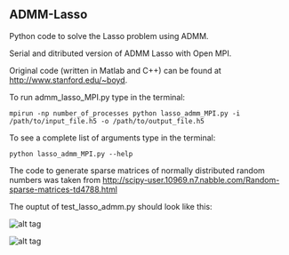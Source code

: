 ADMM-Lasso
----------

Python code to solve the Lasso problem using ADMM. 

Serial and ditributed version of ADMM Lasso with Open MPI. 

Original code (written in Matlab and C++) can be found at http://www.stanford.edu/~boyd.

To run admm_lasso_MPI.py type in the terminal:

```
mpirun -np number_of_processes python lasso_admm_MPI.py -i /path/to/input_file.h5 -o /path/to/output_file.h5
```

To see a complete list of arguments type in the terminal:
```
python lasso_admm_MPI.py --help
```

The code to generate sparse matrices of normally distributed random numbers was taken from http://scipy-user.10969.n7.nabble.com/Random-sparse-matrices-td4788.html 


The ouptut of test_lasso_admm.py should look like this:

![alt tag](https://github.com/afbujan/admm_lasso/edit/master/figure1.png)

![alt tag](https://github.com/afbujan/admm_lasso/edit/master/figure2.png)

